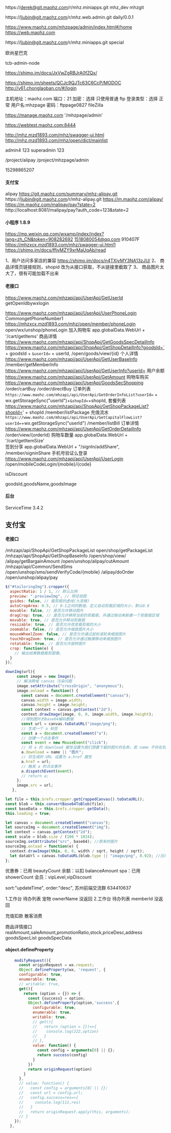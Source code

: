 https://derek@git.maohz.com/r/mhz.miniapps.git
mhz_dev mhzgit

https://liubin@git.maohz.com/r/mhz.web.admin.git
daily/0.0.1

https://www.maohz.com/mhzpage/admin/index.html#/home https://web.maohz.com

https://liubin@git.maohz.com/r/mhz.miniapps.git
special

欧尚星巴克

tcb-admin-node

https://shimo.im/docs/JxVwZgRBJrA0fZQx/

<!-- 需求池 -->
https://shimo.im/sheets/QCJc9QJTc63C6CcP/MODOC
http://v61.chonglaoban.cn/#/login

主机地址：maohz.com 端口：21 加密：选择 只使用普通 ftp
登录类型：选择 正常 用户名:mhzpage 密码：ftppage0827
fileZilla

https://manage.maohz.com
'/mhzpage/admin'

https://webtest.maohz.com:8444

http://mhz.mzd1893.com/mhz/swagger-ui.html
http://mhz.mzd1893.com/mhz/open/dict/mainlist

admin4
123
superadmin 123

/project/alipay
/project/mhzpage/admin

15298865207

#### 支付宝

alipay https://git.maohz.com/summary/mhz-alipay.git https://liubin@git.maohz.com/r/mhz-alipay.git
https://m.maohz.com/alipay/
https://m.maohz.com/malipay/pay?state=2
http://localhost:8081/malipay/pay?auth_code=123&state=2

#### 小程序 1.8.9

https://mp.weixin.qq.com/wxamp/index/index?lang=zh_CN&token=908282692
1518080054@qq.com 910407F
https://mhzxcx.mzd1893.com/mhz/swagger-ui.html1
https://shimo.im/docs/ffjyMZY9xrMaUqAb/read

1、用户访问多家店的兼容
https://shimo.im/docs/n4TXiyMY3NA13zJU/
2、 商品详情页链接规则，shopid 改为从接口获取，不从链接里截取了
3、 商品图片太大了，很有可能加载不出来

#### 老接口

https://www.maohz.com/mhzapi/api/UserApi/GetUserId getOpenIdbywxlogin

https://www.maohz.com/mhzapi/api/UserApi/UserPhoneLogin CommongetPhoneNumber1 https://mhzxcx.mzd1893.com/mhz/open/member/phoneLogin
open/wx/unshop/phoneLogin
加入购物车
app.globalData.WebUrl + '/cart/getItems'
商品详情
https://www.maohz.com/mhzapi/api/ShopApi/GetGoodsSpecDetailInfo
https://www.maohz.com/mhzapi/api/ShopApi/GetShopDetailInfo?goodsId=` + goodsId + `&userId=` + userId, /open/goods/view/{id}
个人详情
https://www.maohz.com/mhzapi/api/UserApi/GetUserBaseInfo /member/getMemberInfo
https://www.maohz.com/mhzapi/api/UserApi/GetUserInfo?userId=
用户余额 https://www.maohz.com/mhzapi/api/UserApi/GetAmount
购物车购买 https://www.maohz.com/mhzapi/api/UserApi/GoodsSecShopping /order/cartBuy /order/directBuy
订单列表 `https://www.maohz.com/mhzapi/api/UserApi/GetOrderInfoList?userId=` + wx.getStorageSync("userId")+`&shopId=`+shopId,
套餐列表 https://www.maohz.com/mhzapi/api/ShopApi/GetShopPackageList?shopId=' + shopId /member/listPackage
充值流水 `https://www.maohz.com/mhzapi/api/UserApi/GetCapitalFlowList?userId=`+wx.getStorageSync("userId") /member/listBill
订单详情 https://www.maohz.com/mhzapi/api/UserApi/GetOrderDetailInfo /order/view/{orderId}
购物车数量 app.globalData.WebUrl + '/cart/getItemSize'  
签到分享 app.globalData.WebUrl + "/signIn/addShare", /member/signinShare
手机号验证么登录 https://www.maohz.com/mhzapi/api/UserApi/UserLogin /open/mobileCodeLogin/{mobile}/{code}

isDiscount

goodsId,goodsName,goodsImage

#### 后台 

ServiceTime
3.4.2

## 支付宝

#### 老接口

/mhzapi/api/ShopApi/GetShopPackageList open/shop/getPackageList
/mhzapi/api/ShopApi/GetShopBaseInfo /open/shop/view/
/alipay/getBargainAmount /open/unshop/alipay/cutAmount
/mhzapi/api/Common/SendSms /open/unshop/sms/sendVerifyCode/{mobile}
/alipay/doOrder /open/unshop/alipay/pay

```js
$("#tailoringImg").cropper({
  aspectRatio: 1 / 1, // 默认比例
  preview: ".previewImg", // 预览视图
  guides: false, // 裁剪框的虚线(九宫格)
  autoCropArea: 0.5, // 0-1之间的数值，定义自动剪裁区域的大小，默认0.8
  movable: false, // 是否允许移动图片
  dragCrop: true, // 是否允许移除当前的剪裁框，并通过拖动来新建一个剪裁框区域
  movable: true, // 是否允许移动剪裁框
  resizable: true, // 是否允许改变裁剪框的大小
  zoomable: false, // 是否允许缩放图片大小
  mouseWheelZoom: false, // 是否允许通过鼠标滚轮来缩放图片
  touchDragZoom: true, // 是否允许通过触摸移动来缩放图片
  rotatable: true, // 是否允许旋转图片
  crop: function(e) {
    // 输出结果数据裁剪图像。
  }
});
```

```js
downImg(url){
     const image = new Image();
     // 解决跨域 canvas 污染问题
     image.setAttribute("crossOrigin", "anonymous");
     image.onload = function() {
       const canvas = document.createElement("canvas");
       canvas.width = image.width;
       canvas.height = image.height;
       const context = canvas.getContext("2d");
       context.drawImage(image, 0, 0, image.width, image.height);
       //得到图片的base64编码数据
       const url = canvas.toDataURL("image/png");
       // 生成一个 a 标签
       const a = document.createElement("a");
       // 创建一个点击事件
       const event = new MouseEvent("click");
       // 将 a 的 download 属性设置为我们想要下载的图片的名称，若 name 不存在则使用'图片'作为默认名称
       a.download = name || "图片";
       // 将生成的 URL 设置为 a.href 属性
       a.href = url;
       // 触发 a 的点击事件
       a.dispatchEvent(event);
       // return a;
     };
     image.src = url;
   },
```

```js
let file = this.$refs.cropper.getCroppedCanvas().toDataURL();
const blob = this.convertBase64ToBlob(file);
const baseData = this.$refs.cropper.getData();
this.loading = true;

let canvas = document.createElement("canvas");
let sourceImg = document.createElement("img");
let context = canvas.getContext("2d");
const scale = blob.size / (100 * 1024);
sourceImg.setAttribute("src", base64); //原来的图片
sourceImg.onload = function(e) {
  context.drawImage(this, 0, 0, width / sqrt, height / sqrt);
  let dataUrl = canvas.toDataURL(blob.type || "image/png", 0.92); //压缩后的图片
};
```

优惠券：已用 beautyCount
余额：以扣 balanceAmount
spa：已用 showerCount
会员：vipLevel,vipDiscount

sort:"updateTime",
order:"desc",
苏州前端交流群 634410637

1.工作台 待办列表 宠物 ownerName 没返回 2.工作台 待办列表 memberId 没返回

充值扣款 散客消费

商品详情接口
realAmount,saleAmount,promotionRatio,stock,priceDesc,address
goodsSpecList goodsSpecData

#### object.defineProperty

```js
    modifyRequest(){
      const originRequest = wx.request;
      Object.defineProperty(wx, 'request', {
      configurable: true,
      enumerable: true,
      // writable: true,
      get(){
        return (option = {}) => {
          const {success} = option;
          Object.defineProperty(option,'success',{
            configurable: true,
            enumerable: true,
            writable: true,
            // get(){
            //   return (option = {})=>{
            //    console.log(222,option)
            //   }
            // },
            value: function() {
              const config = arguments[0] || {};
              return success(config)
            }
          })
          return originRequest(option)
        }
      },
      // value: function() {
      //   const config = arguments[0] || {};
      //   const url = config.url;
      //   config.success=res=>{
      //     console.log(111,res)
      //   }
      //   return originRequest.apply(this, arguments);
      // }
    });
  },
```
